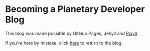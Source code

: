 # Becoming a Planetary Developer Blog

This blog was made possible by GitHub Pages, Jekyll and [Pixyll](http://www.pixyll.com).

If you're here by mistake, click [here](http://cjtu.github.io/blog) to return to the blog.

